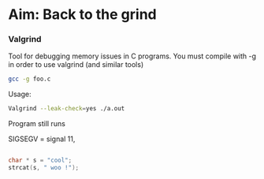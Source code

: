 # Aim: Back to the grind

### Valgrind
Tool for debugging memory issues in C programs.
You must compile with -g in order to use valgrind (and similar tools)
```bash
gcc -g foo.c
```

Usage:

```bash
Valgrind --leak-check=yes ./a.out
```
Program still runs

SIGSEGV = signal 11, 

```c

char * s = "cool";
strcat(s, " woo !");

